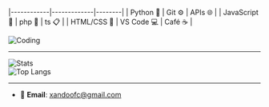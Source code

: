 
|------------|-------------|--------|
| Python 🐍  | Git ⚙️      | APIs 🌐 |
| JavaScript 🌟 | php 🐳   | ts 📋 |
| HTML/CSS 🎨 | VS Code 💻  | Café ☕ |

![Coding](https://img.shields.io/badge/Code-100%25%20Fun-brightgreen?style=for-the-badge)

---

![Stats](https://github-readme-stats.vercel.app/api?username=AnaCode&show_icons=true&theme=dracula&hide_border=true)  
![Top Langs](https://github-readme-stats.vercel.app/api/top-langs/?username=AnaCode&layout=compact&theme=dracula&hide_border=true)

---

- 📧 **Email**: xandoofc@gmail.com  


